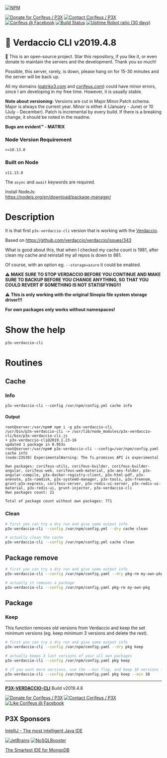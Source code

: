 [//]: #@corifeus-header
  
[![NPM](https://nodei.co/npm/p3x-verdaccio-cli.png?downloads=true&downloadRank=true&stars=true)](https://www.npmjs.com/package/p3x-verdaccio-cli/)

  

[![Donate for Corifeus / P3X](https://img.shields.io/badge/Donate-Corifeus-003087.svg)](https://paypal.me/patrikx3) [![Contact Corifeus / P3X](https://img.shields.io/badge/Contact-P3X-ff9900.svg)](https://www.patrikx3.com/en/front/contact) [![Corifeus @ Facebook](https://img.shields.io/badge/Facebook-Corifeus-3b5998.svg)](https://www.facebook.com/corifeus.software)  [![Build Status](https://api.travis-ci.com/patrikx3/verdaccio-cli.svg?branch=master)](https://travis-ci.com/patrikx3/verdaccio-cli) 
[![Uptime Robot ratio (30 days)](https://img.shields.io/uptimerobot/ratio/m780749701-41bcade28c1ea8154eda7cca.svg)](https://uptimerobot.patrikx3.com/)

 


 
# 🍶 Verdaccio CLI v2019.4.8  

  
🙏 This is an open-source project. Star this repository, if you like it, or even donate to maintain the servers and the development. Thank you so much!

Possible, this server, rarely, is down, please hang on for 15-30 minutes and the server will be back up.

All my domains ([patrikx3.com](https://patrikx3.com) and [corifeus.com](https://corifeus.com)) could have minor errors, since I am developing in my free time. However, it is usually stable.

**Note about versioning:** Versions are cut in Major.Minor.Patch schema. Major is always the current year. Minor is either 4 (January - June) or 10 (July - December). Patch is incremental by every build. If there is a breaking change, it should be noted in the readme.

**Bugs are evident™ - MATRIX️**  
    

### Node Version Requirement 
``` 
>=10.13.0 
```  
   
### Built on Node 
``` 
v11.13.0
```   
   
The ```async``` and ```await``` keywords are required.

Install NodeJs:    
https://nodejs.org/en/download/package-manager/    



# Description  

                        
[//]: #@corifeus-header:end


It is that first `p3x-verdaccio-cli` version that is working with the [Verdaccio](https://github.com/verdaccio).
  
Based on https://github.com/verdaccio/verdaccio/issues/343
  
What is good about this, that when I checked my cache count is 1981, after clean my cache and reinstall my all repos is down to 881.

Of course, with an option eg. `--storage=azure` it could be enabled.

⚠️ **MAKE SURE TO STOP VERDACCIO BEFORE YOU CONTINUE AND MAKE SURE TO BACKUP BEFORE YOU CHANGE ANYTHING, SO THAT YOU COULD REVERT IF SOMETHING IS NOT STATISFYING!!!** 

⚠️ **This is only working with the original Sinopia file system storage driver!!!** 

**For own packages only works without namespaces!**

# Show the help

```bash
p3x-verdaccio-cli
```

# Routines

## Cache

### Info

```text
p3x-verdaccio-cli --config /var/npm/config.yml cache info 
```

#### Output
```text
root@server:/var/npm# npm i -g p3x-verdaccio-cli
/usr/bin/p3x-verdaccio-cli -> /usr/lib/node_modules/p3x-verdaccio-cli/bin/p3x-verdaccio-cli.js
+ p3x-verdaccio-cli@2019.1.23-16
updated 1 package in 0.953s
root@server:/var/npm# p3x-verdaccio-cli --config=/var/npm/config.yaml cache info
(node:23539) ExperimentalWarning: The fs.promises API is experimental

Own packages: corifeus-utils, corifeus-builder, corifeus-builder-angular, corifeus-web, corifeus-web-material, p3x-aes-folder, p3x-angular-compile, p3x-docker-registry-client, p3x-html-pdf, p3x-onenote, p3x-ramdisk, p3x-systemd-manager, p3x-tools, p3x-freenom, grunt-p3x-express, corifeus-server, p3x-redis-ui-server, p3x-redis-ui-material, p3x-redis-ui, grunt-injector, p3x-verdaccio-cli
Own packages count: 21

Total of package count without own packages: 771
```

### Clean

```bash
# first you can try a dry run and give some output info
p3x-verdaccio-cli --config /var/npm/config.yml --dry cache clean 

# actually clean the cache
p3x-verdaccio-cli --config /var/npm/config.yml cache clean 
```

## Package remove

```bash
# first you can try a dry run and give some output info
p3x-verdaccio-cli --config /var/npm/config.yaml --dry pkg-rm my-own-pkg 

# actually it removes a package
p3x-verdaccio-cli --config /var/npm/config.yaml pkg-rm my-own-pkg 
```

## Package

### Keep

This function removes old versions from Verdaccio and keep the set minimum versions (eg. keep minimum 3 versions and delete the rest).  

```bash
# first you can try a dry run and give some output info
p3x-verdaccio-cli --config /var/npm/config.yaml --dry pkg keep 

# actually keeps 3 last versions of your all own packages
p3x-verdaccio-cli --config /var/npm/config.yaml pkg keep 

# if you want more versions, use the --min flag, and keep 10 versions for each packages
p3x-verdaccio-cli --config /var/npm/config.yaml pkg keep --min 10
```


[//]: #@corifeus-footer

---

[**P3X-VERDACCIO-CLI**](https://pages.corifeus.com/verdaccio-cli) Build v2019.4.8 

[![Donate for Corifeus / P3X](https://img.shields.io/badge/Donate-Corifeus-003087.svg)](https://www.paypal.com/cgi-bin/webscr?cmd=_s-xclick&hosted_button_id=QZVM4V6HVZJW6)  [![Contact Corifeus / P3X](https://img.shields.io/badge/Contact-P3X-ff9900.svg)](https://www.patrikx3.com/en/front/contact) [![Like Corifeus @ Facebook](https://img.shields.io/badge/LIKE-Corifeus-3b5998.svg)](https://www.facebook.com/corifeus.software) 


## P3X Sponsors

[IntelliJ - The most intelligent Java IDE](https://www.jetbrains.com/?from=patrikx3)
  
[![JetBrains](https://cdn.corifeus.com/assets/svg/jetbrains-logo.svg)](https://www.jetbrains.com/?from=patrikx3) [![NoSQLBooster](https://cdn.corifeus.com/assets/png/nosqlbooster-70x70.png)](https://www.nosqlbooster.com/)

[The Smartest IDE for MongoDB](https://www.nosqlbooster.com)
  
  
 

[//]: #@corifeus-footer:end
